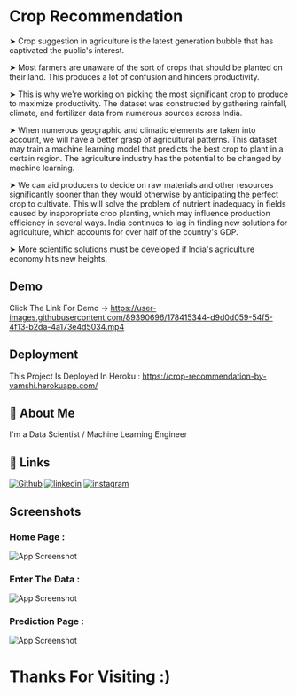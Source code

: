 
# Crop Recommendation

➤ Crop suggestion in agriculture is the latest generation bubble that has captivated the public's interest. 

➤ Most farmers are unaware of the sort of crops that should be planted on their land. This produces a lot of confusion and hinders productivity. 

➤ This is why we're working on picking the most significant crop to produce to maximize productivity. The dataset was constructed by gathering rainfall, climate, and fertilizer data from numerous sources across India.

➤ When numerous geographic and climatic elements are taken into account, we will have a better grasp of agricultural patterns. This dataset may train a machine learning model that predicts the best crop to plant in a certain region. The agriculture industry has the potential to be changed by machine learning. 
 
➤ We can aid producers to decide on raw materials and other resources significantly sooner than they would otherwise by anticipating the perfect crop to cultivate. This will solve the problem of nutrient inadequacy in fields caused by inappropriate crop planting, which may influence production efficiency in several ways. India continues to lag in finding new solutions for agriculture, which accounts for over half of the country's GDP.
 
➤ More scientific solutions must be developed if India's agriculture economy hits new heights.
## Demo

Click The Link For Demo ->
https://user-images.githubusercontent.com/89390696/178415344-d9d0d059-54f5-4f13-b2da-4a173e4d5034.mp4

## Deployment

This Project Is Deployed In Heroku : https://crop-recommendation-by-vamshi.herokuapp.com/




## 🚀 About Me
I'm a Data Scientist / Machine Learning Engineer


## 🔗 Links
[![Github](https://img.shields.io/badge/Github-000?style=for-the-badge&logo=github&logoColor=white)](https://github.com/Kollipati)
[![linkedin](https://img.shields.io/badge/linkedin-0A66C2?style=for-the-badge&logo=linkedin&logoColor=white)](https://www.linkedin.com/in/vamshi-chowdary-aa8208219)
[![instagram](https://img.shields.io/badge/instagram-1DA1F2?style=for-the-badge&logo=instagram&logoColor=white)](https://instagram.com/_mr_vamshi__46_?igshid=YmMyMTA2M2Y=)


## Screenshots

### Home Page :

![App Screenshot](https://user-images.githubusercontent.com/89390696/178411772-aad421a9-fbde-4690-b68f-b9837c3d08ce.png)


### Enter The Data :


![App Screenshot](https://user-images.githubusercontent.com/89390696/178412001-2e59691a-4447-4706-b76e-e795ae654881.png)


### Prediction Page :


![App Screenshot](https://user-images.githubusercontent.com/89390696/178412247-82d2e563-58ed-4f3e-8fa6-14c76019ba82.png)




# Thanks For Visiting :) 



